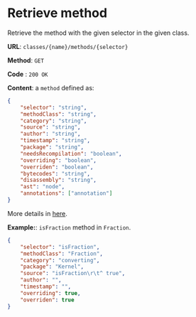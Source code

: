 # Retrieve method
Retrieve the method with the given selector in the given class.

**URL**: `classes/{name}/methods/{selector}`

**Method**: `GET`

**Code** : `200 OK`

**Content**: a `method` defined as:

```json
{
	"selector": "string",
	"methodClass": "string",
	"category": "string",
	"source": "string",
	"author": "string",
	"timestamp": "string",
	"package": "string",
	"needsRecompilation": "boolean",
	"overriding": "boolean",
	"overriden": "boolean",
	"bytecodes": "string",
	"disassembly": "string",
	"ast": "node",
	"annotations": ["annotation"]
}
```
More details in [here](../../methods/get.md).

**Example:**: `isFraction` method in `Fraction`.

```json
{
    "selector": "isFraction",
    "methodClass": "Fraction",
    "category": "converting",
    "package": "Kernel",
    "source": "isFraction\r\t^ true",
    "author": "",
    "timestamp": "",
    "overriding": true,
    "overriden": true
}
```